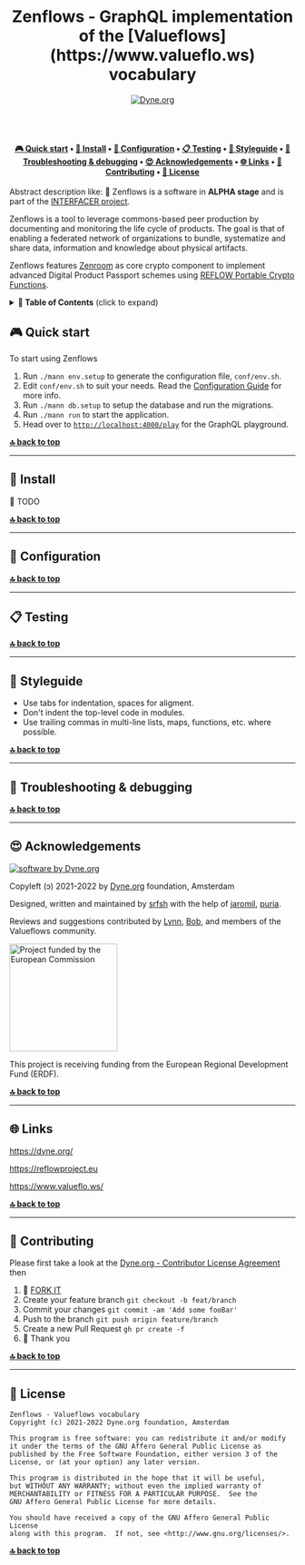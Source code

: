 <h1 align="center">
  Zenflows - GraphQL implementation of the [Valueflows](https://www.valueflo.ws) vocabulary</br>
  <sub></sub>
</h1>

<p align="center">
  <a href="https://dyne.org">
    <img src="https://img.shields.io/badge/%3C%2F%3E%20with%20%E2%9D%A4%20by-Dyne.org-blue.svg" alt="Dyne.org">
  </a>
</p>

<br><br>

<h4 align="center">
  <a href="#-quick-start">🎮 Quick start</a>
  <span> • </span>
  <a href="#-install">💾 Install</a>
  <span> • </span>
  <a href="#-configuration">🔧 Configuration</a>
  <span> • </span>
  <a href="#-testing">📋 Testing</a>
  <span> • </span>
  <a href="#-styleguide">📘 Styleguide</a>
  <span> • </span>
  <a href="#-troubleshooting--debugging">🐛 Troubleshooting & debugging</a>
  <span> • </span>
  <a href="#-acknowledgements">😍 Acknowledgements</a>
  <span> • </span>
  <a href="#-links">🌐 Links</a>
  <span> • </span>
  <a href="#-contributing">👤 Contributing</a>
  <span> • </span>
  <a href="#-license">💼 License</a>
</h4>


Abstract description like: 🚧 Zenflows is a software in **ALPHA
stage** and is part of the [INTERFACER project](https://www.interfacerproject.eu).

Zenflows is a tool to leverage commons-based peer production by
documenting and monitoring the life cycle of products. The goal is
that of enabling a federated network of organizations to bundle,
systematize and share data, information and knowledge about physical
artifacts.

Zenflows features [Zenroom](https://zenroom.org) as core crypto
component to implement advanced Digital Product Passport schemes using
[REFLOW Portable Crypto Functions](https://medium.com/think-do-tank/reflow-crypto-material-passports-for-the-circular-economy-d75b3aa63678).


<details id="toc">
 <summary><strong>🚩 Table of Contents</strong> (click to expand)</summary>

* [Quick start](#-quick-start)
* [Install](#-install)
* [Configuration](#-configuration)
* [Testing](#-testing)
* [Styleguide](#-styleguide)
* [Troubleshooting & debugging](#-troubleshooting--debugging)
* [Acknowledgements](#-acknowledgements)
* [Links](#-links)
* [Contributing](#-contributing)
* [License](#-license)
</details>

## 🎮 Quick start

To start using Zenflows

1. Run `./mann env.setup` to generate the configuration file, `conf/env.sh`.
2. Edit `conf/env.sh` to suit your needs.  Read the [Configuration Guide](docs/configuration-guide.md) for more info.
3. Run `./mann db.setup` to setup the database and run the migrations.
4. Run `./mann run` to start the application.
5. Head over to [`http://localhost:4000/play`](http://localhost:4000/play) for the GraphQL playground.

**[🔝 back to top](#toc)**

***
## 💾 Install

🚧 TODO

**[🔝 back to top](#toc)**

***
## 🔧 Configuration

**[🔝 back to top](#toc)**

***

## 📋 Testing

**[🔝 back to top](#toc)**

***
## 📘 Styleguide

* Use tabs for indentation, spaces for aligment.
* Don't indent the top-level code in modules.
* Use trailing commas in multi-line lists, maps, functions, etc. where
  possible.

**[🔝 back to top](#toc)**

***
## 🐛 Troubleshooting & debugging

**[🔝 back to top](#toc)**

***
## 😍 Acknowledgements

[![software by Dyne.org](https://files.dyne.org/software_by_dyne.png)](http://www.dyne.org)

Copyleft (ɔ) 2021-2022 by [Dyne.org](https://www.dyne.org) foundation, Amsterdam

Designed, written and maintained by [srfsh](/srfsh) with the help of [jaromil](/jaromil), [puria](/puria).

Reviews and suggestions contributed by [Lynn](/fosterlynn), [Bob](/bhaugen), and members of the Valueflows community.

<img src="https://upload.wikimedia.org/wikipedia/commons/8/84/European_Commission.svg"
     width="190" alt="Project funded by the European Commission">

This project is receiving funding from the European Regional Development Fund (ERDF).

**[🔝 back to top](#toc)**

***
## 🌐 Links

https://dyne.org/

https://reflowproject.eu

https://www.valueflo.ws/

**[🔝 back to top](#toc)**

***
## 👤 Contributing

Please first take a look at the
[Dyne.org - Contributor License Agreement](CONTRIBUTING.md) then

1.  🔀 [FORK IT](../../fork)
2.  Create your feature branch `git checkout -b feat/branch`
3.  Commit your changes `git commit -am 'Add some fooBar'`
4.  Push to the branch `git push origin feature/branch`
5.  Create a new Pull Request `gh pr create -f`
6.  🙏 Thank you


**[🔝 back to top](#toc)**

***
## 💼 License
    Zenflows - Valueflows vocabulary
    Copyright (c) 2021-2022 Dyne.org foundation, Amsterdam

    This program is free software: you can redistribute it and/or modify
    it under the terms of the GNU Affero General Public License as
    published by the Free Software Foundation, either version 3 of the
    License, or (at your option) any later version.

    This program is distributed in the hope that it will be useful,
    but WITHOUT ANY WARRANTY; without even the implied warranty of
    MERCHANTABILITY or FITNESS FOR A PARTICULAR PURPOSE.  See the
    GNU Affero General Public License for more details.

    You should have received a copy of the GNU Affero General Public License
    along with this program.  If not, see <http://www.gnu.org/licenses/>.


**[🔝 back to top](#toc)**
